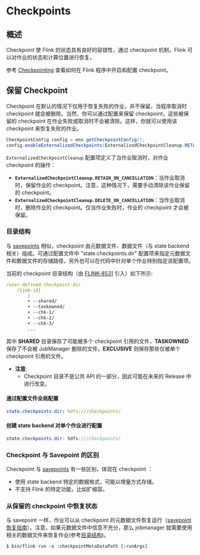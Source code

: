 # Checkpoints

## 概述
Checkpoint 使 Flink 的状态具有良好的容错性，通过 checkpoint 机制，Flink 可以对作业的状态和计算位置进行恢复。

参考 [Checkpointing](../../dev/stream/state/checkpointing.md) 查看如何在 Flink 程序中开启和配置 checkpoint。

## 保留 Checkpoint

Checkpoint 在默认的情况下仅用于恢复失败的作业，并不保留，当程序取消时 checkpoint 就会被删除。当然，你可以通过配置来保留 checkpoint，这些被保留的 checkpoint 在作业失败或取消时不会被清除。这样，你就可以使用该 checkpoint 来恢复失败的作业。

```java
CheckpointConfig config = env.getCheckpointConfig();
config.enableExternalizedCheckpoints(ExternalizedCheckpointCleanup.RETAIN_ON_CANCELLATION);
```

`ExternalizedCheckpointCleanup` 配置项定义了当作业取消时，对作业 checkpoint 的操作：
- **`ExternalizedCheckpointCleanup.RETAIN_ON_CANCELLATION`**：当作业取消时，保留作业的 checkpoint。注意，这种情况下，需要手动清除该作业保留的 checkpoint。
- **`ExternalizedCheckpointCleanup.DELETE_ON_CANCELLATION`**：当作业取消时，删除作业的 checkpoint。仅当作业失败时，作业的 checkpoint 才会被保留。

### 目录结构

与 [savepoints](savepoints.html) 相似，checkpoint 由元数据文件、数据文件（与 state backend 相关）组成。可通过配置文件中 "state.checkpoints.dir" 配置项来指定元数据文件和数据文件的存储路径，另外也可以在代码中针对单个作业特别指定该配置项。

当前的 checkpoint 目录结构（由 [FLINK-8531](https://issues.apache.org/jira/browse/FLINK-8531) 引入）如下所示:

```yaml
/user-defined-checkpoint-dir
    /{job-id}
        |
        + --shared/
        + --taskowned/
        + --chk-1/
        + --chk-2/
        + --chk-3/
        ...
```

其中 **SHARED** 目录保存了可能被多个 checkpoint 引用的文件，**TASKOWNED** 保存了不会被 JobManager 删除的文件，**EXCLUSIVE** 则保存那些仅被单个 checkpoint 引用的文件。

- **注意**:
  - Checkpoint 目录不是公共 API 的一部分，因此可能在未来的 Release 中进行改变。
  
#### 通过配置文件全局配置

```yaml
state.checkpoints.dir: hdfs:///checkpoints/
```

#### 创建 state backend 对单个作业进行配置

```java
state.checkpoints.dir: hdfs:///checkpoints/
```

### Checkpoint 与 Savepoint 的区别

Checkpoint 与 [savepoints](savepoints.md) 有一些区别，体现在 checkpoint ：
- 使用 state backend 特定的数据格式，可能以增量方式存储。
- 不支持 Flink 的特定功能，比如扩缩容。

### 从保留的 checkpoint 中恢复状态

与 savepoint 一样，作业可以从 checkpoint 的元数据文件恢复运行（[savepoint恢复指南](../cli.md#restore-a-savepoint)）。注意，如果元数据文件中信息不充分，那么 jobmanager 就需要使用相关的数据文件来恢复作业(参考[目录结构](#directory-structure))。

```shell script
$ bin/flink run -s :checkpointMetaDataPath [:runArgs]
```
